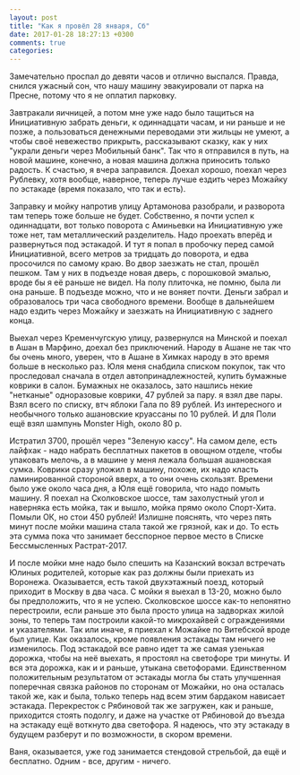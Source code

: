 ```yaml
---
layout: post
title: "Как я провёл 28 января, Сб"
date: 2017-01-28 18:27:13 +0300
comments: true
categories: 
---
```

Замечательно проспал до девяти часов и отлично выспался. Правда, снился ужасный сон, что нашу машину эвакуировали от парка на Пресне, потому что я не оплатил парковку.

Завтракали яичницей, а потом мне уже надо было тащиться на Инициативную забрать деньги, к одиннадцати часам, и ни раньше и не позже, а пользоваться денежными переводами эти жильцы не умеют, а чтобы своё невежество прикрыть, рассказывают сказку, как у них "украли деньги через Мобильный банк". Так что я отправился в путь, на новой машине, конечно, а новая машина должна приносить только радость. К счастью, я вчера заправился. Доехал хорошо, поехал через Рублевку, хотя вообще, наверное, теперь лучше ездить через Можайку по эстакаде (время показало, что так и есть).

Заправку и мойку напротив улицу Артамонова разобрали, и разворота там теперь тоже больше не будет. Собственно, я почти успел к одиннадцати, вот только поворота с Аминьевки на Инициативную уже тоже нет, там металлический разделитель. Надо проехать вперёд и развернуться под эстакадой. И тут я попал в пробочку перед самой Инициативной, всего метров за тридцать до поворота, и едва просочился по самому краю. Во двор заезжать не стал, прошёл пешком. Там у них в подъезде новая дверь, с порошковой эмалью, вроде бы я её раньше не видел. На полу плиточка, не помню, была ли она раньше. В подъезде можно, что и не воняет почти. Деньги забрал и образовалось три часа свободного времени. Вообще в дальнейшем надо ездить через Можайку и заезжать на Инициативную с заднего конца.

Выехал через Кременчугскую улицу, развернулся на Минской и поехал в Ашан в Марфино, доехал без приключений. Народу в Ашане не так что бы очень много, уверен, что в Ашане в Химках народу в это время больше в несколько раз. Юля меня снабдила списком покупок, так что проследовал сначала в отдел автопринадлежностей, купить бумажные коврики в салон. Бумажных не оказалось, зато нашлись некие "нетканые" одноразовые коврики, 47 рублей за пару. я взял две пары. Взял всего по списку, втч яблоки Гала по 89 рублей. Из интересного и необычного только ашановские круассаны по 10 рублей. И для Поли ещё взял шампунь Monster High, около 80 р.

Истратил 3700, прошёл через "Зеленую кассу". На самом деле, есть лайфхак - надо набрать бесплатных пакетов в овощном отделе, чтобы упаковать мелочь, а в машине у меня лежала большая ашановская сумка. Коврики сразу уложил в машину, похоже, их надо класть ламинированной стороной вверх, а то они очень скользят. Времени было уже около часа дня, а Юля ещё говорила, что надо помыть машину. Я поехал на Сколковское шоссе, там захолустный угол и наверняка есть мойка, так и вышло, мойка прямо около Спорт-Хита. Помыли ОК, но стои 450 рублей! Излишне пояснять, что через пять минут после мойки машина стала такой же грязной, как и до. То есть эта сумма пока что занимает бесспорное первое место в Списке Бессмысленных Растрат-2017.

И после мойки мне надо было спешить на Казанский вокзал встречать Юлиных родителей, которые как раз должны были приехать из Воронежа. Оказывается, есть такой двухэтажный поезд, который приходит в Москву в два часа. С мойки я выехал в 13-20, можно было бы предположить, что я не успею. Сколковское шоссе как-то непонятно перестроили, если раньше это была просто улица на задворках жилой зоны, то теперь там построили какой-то микрохайвей с ограждениями и указателями. Так или иначе, я приехал к Можайке по Витебской вроде был улице. Как оказалось, кроме появления эстакады там ничего не изменилось. Под эстакадой все равно идет та же самая узенькая дорожка, чтобы на неё выехать, я простоял на светофоре три минуты. И вся эта дорожка, как и и раньше, утыкана светофорами. Единственном положительным результатом от эстакады могла бы стать улучшенная поперечная связка районов по сторонам от Можайки, но она осталась такой же, как и была, только теперь над всем этим бардаком нависает эстакада. Перекресток с Рябиновой так же загружен, как и раньше, приходится стоять подолгу, и даже на участке от Рябиновой до въезда на эстакаду ещё воткнуто два светофора. Я надеюсь, что эту эстакаду в будущем разберут и по возможности, в скором времени.

Ваня, оказывается, уже год занимается стендовой стрельбой, да ещё и бесплатно. Одним - все, другим - ничего.

